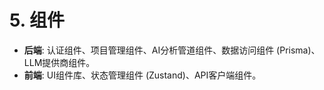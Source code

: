# 5. 组件
* **后端**: 认证组件、项目管理组件、AI分析管道组件、数据访问组件 (Prisma)、LLM提供商组件。
* **前端**: UI组件库、状态管理组件 (Zustand)、API客户端组件。
